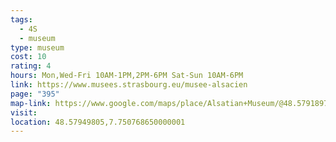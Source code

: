 ```yaml
---
tags:
  - 4S
  - museum
type: museum
cost: 10
rating: 4
hours: Mon,Wed-Fri 10AM-1PM,2PM-6PM Sat-Sun 10AM-6PM
link: https://www.musees.strasbourg.eu/musee-alsacien
page: "395"
map-link: https://www.google.com/maps/place/Alsatian+Museum/@48.5791897,7.7457945,16z/data=!3m1!4b1!4m6!3m5!1s0x4796c853348f929d:0x3002da53a3f9b850!8m2!3d48.5791863!4d7.7506654!16s%2Fm%2F051z5vd?entry=ttu&g_ep=EgoyMDI0MDkyNS4wIKXMDSoASAFQAw%3D%3D
visit: 
location: 48.57949805,7.750768650000001
---
```

